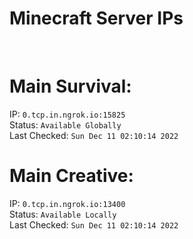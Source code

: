
# Minecraft Server IPs

</br><h1>Main Survival:</h1>IP: `0.tcp.in.ngrok.io:15825` </br> Status: `Available Globally` </br> Last Checked: `Sun Dec 11 02:10:14 2022`
</br><h1>Main Creative:</h1>IP: `0.tcp.in.ngrok.io:13400` </br> Status: `Available Locally` </br> Last Checked: `Sun Dec 11 02:10:14 2022`
